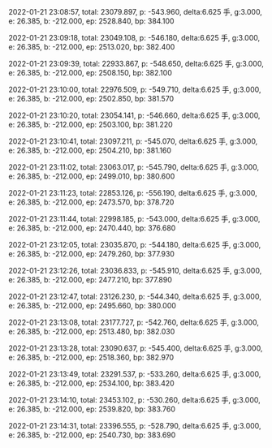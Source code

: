 2022-01-21 23:08:57, total: 23079.897, p: -543.960, delta:6.625 手, g:3.000, e: 26.385, b: -212.000, ep: 2528.840, bp: 384.100

2022-01-21 23:09:18, total: 23049.108, p: -546.180, delta:6.625 手, g:3.000, e: 26.385, b: -212.000, ep: 2513.020, bp: 382.400

2022-01-21 23:09:39, total: 22933.867, p: -548.650, delta:6.625 手, g:3.000, e: 26.385, b: -212.000, ep: 2508.150, bp: 382.100

2022-01-21 23:10:00, total: 22976.509, p: -549.710, delta:6.625 手, g:3.000, e: 26.385, b: -212.000, ep: 2502.850, bp: 381.570

2022-01-21 23:10:20, total: 23054.141, p: -546.660, delta:6.625 手, g:3.000, e: 26.385, b: -212.000, ep: 2503.100, bp: 381.220

2022-01-21 23:10:41, total: 23097.211, p: -545.070, delta:6.625 手, g:3.000, e: 26.385, b: -212.000, ep: 2504.210, bp: 381.160

2022-01-21 23:11:02, total: 23063.017, p: -545.790, delta:6.625 手, g:3.000, e: 26.385, b: -212.000, ep: 2499.010, bp: 380.600

2022-01-21 23:11:23, total: 22853.126, p: -556.190, delta:6.625 手, g:3.000, e: 26.385, b: -212.000, ep: 2473.570, bp: 378.720

2022-01-21 23:11:44, total: 22998.185, p: -543.000, delta:6.625 手, g:3.000, e: 26.385, b: -212.000, ep: 2470.440, bp: 376.680

2022-01-21 23:12:05, total: 23035.870, p: -544.180, delta:6.625 手, g:3.000, e: 26.385, b: -212.000, ep: 2479.260, bp: 377.930

2022-01-21 23:12:26, total: 23036.833, p: -545.910, delta:6.625 手, g:3.000, e: 26.385, b: -212.000, ep: 2477.210, bp: 377.890

2022-01-21 23:12:47, total: 23126.230, p: -544.340, delta:6.625 手, g:3.000, e: 26.385, b: -212.000, ep: 2495.660, bp: 380.000

2022-01-21 23:13:08, total: 23177.727, p: -542.760, delta:6.625 手, g:3.000, e: 26.385, b: -212.000, ep: 2513.480, bp: 382.030

2022-01-21 23:13:28, total: 23090.637, p: -545.400, delta:6.625 手, g:3.000, e: 26.385, b: -212.000, ep: 2518.360, bp: 382.970

2022-01-21 23:13:49, total: 23291.537, p: -533.260, delta:6.625 手, g:3.000, e: 26.385, b: -212.000, ep: 2534.100, bp: 383.420

2022-01-21 23:14:10, total: 23453.102, p: -530.260, delta:6.625 手, g:3.000, e: 26.385, b: -212.000, ep: 2539.820, bp: 383.760

2022-01-21 23:14:31, total: 23396.555, p: -528.790, delta:6.625 手, g:3.000, e: 26.385, b: -212.000, ep: 2540.730, bp: 383.690